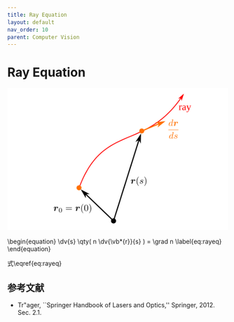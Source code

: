 ```yaml
---
title: Ray Equation
layout: default
nav_order: 10
parent: Computer Vision
---
```


# Ray Equation

![弧長パラメータ$s$](figs/ray1.svg)

\begin{equation}
	\dv{s} \qty( n \dv{\vb*{r}}{s} ) = \grad n \label{eq:rayeq}
\end{equation}

式\eqref{eq:rayeq}


## 参考文献
- Tr\"ager, ``Springer Handbook of Lasers and Optics,'' Springer, 2012. Sec. 2.1.